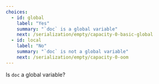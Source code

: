 ```yaml
---
choices:
  - id: global
    label: "Yes"
    summary: "`doc` is a global variable"
    next: /serialization/empty/capacity-0-basic-global
  - id: local
    label: "No"
    summary: "`doc` is not a global variable"
    next: /serialization/empty/capacity-0-oom
--- 
```


Is `doc` a global variable?